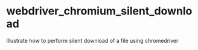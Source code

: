 webdriver_chromium_silent_download
==================================

Illustrate how to perform silent download of a file using chromedriver
